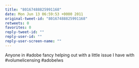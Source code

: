 ```yaml
---
title: "80167488825991168"
date: Mon Jun 13 06:59:53 +0000 2011
original-tweet-id: "80167488825991168"
retweets: 0
favorites: 0
reply-tweet-id: ""
reply-user-id: ""
reply-user-screen-name: ""
---
```

Anyone in #adobe fancy helping out with a little issue I have with #volumelicensing #adobelws
